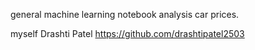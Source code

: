 general machine learning notebook analysis car prices.


myself Drashti Patel
https://github.com/drashtipatel2503
